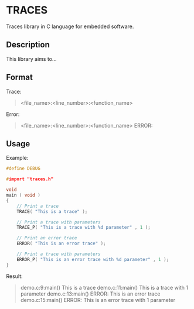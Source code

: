 # TRACES
Traces library in C language for embedded software.


## Description

This library aims to...


## Format

Trace:
> <file_name>:<line_number>:<function_name>    <Message>

Error:
> <file_name>:<line_number>:<function_name>    ERROR: <Message>


## Usage

Example:
```c {.line-numbers}
#define DEBUG

#import "traces.h"

void
main ( void )
{
    // Print a trace
    TRACE( "This is a trace" );

    // Print a trace with parameters
    TRACE_P( "This is a trace with %d parameter" , 1 );

    // Print an error trace
    ERROR( "This is an error trace" );

    // Print a trace with parameters
    ERROR_P( "This is an error trace with %d parameter" , 1 );
}
```

Result:
> demo.c:9:main()    This is a trace
> demo.c:11:main()    This is a trace with 1 parameter
> demo.c:13:main()    ERROR: This is an error trace
> demo.c:15:main()    ERROR: This is an error trace with 1 parameter
